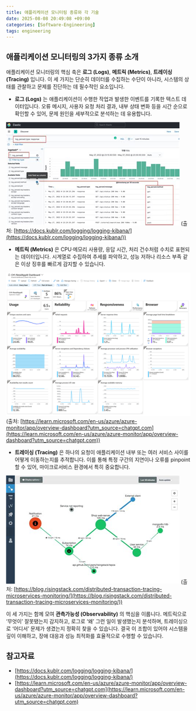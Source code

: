 ```yaml
---
title: 애플리케이션 모니터링 종류와 각 기술
date: 2025-08-08 20:49:08 +09:00
categories: [Software-Engineering]
tags: engineering
---
```


## **애플리케이션 모니터링의 3가지 종류 소개**

애플리케이션 모니터링의 핵심 축은 **로그 (Logs)**, **메트릭 (Metrics)**, **트레이싱 (Tracing)** 입니다. 이 세 가지는 단순히 데이터를 수집하는 수단이 아니라, 시스템의 상태를 관찰하고 문제를 진단하는 데 필수적인 요소입니다.

* **로그 (Logs)** 는 애플리케이션이 수행한 작업과 발생한 이벤트를 기록한 텍스트 데이터입니다. 오류 메시지, 사용자 요청 처리 결과, 내부 상태 변화 등을 시간 순으로 확인할 수 있어, 문제 원인을 세부적으로 분석하는 데 유용합니다.
 
![img.png](img.png) (출처: [https://docs.kublr.com/logging/logging-kibana/](https://docs.kublr.com/logging/logging-kibana/))
 
* **메트릭 (Metrics)** 은 CPU·메모리 사용량, 응답 시간, 처리 건수처럼 수치로 표현되는 데이터입니다. 시계열로 수집하여 추세를 파악하고, 성능 저하나 리소스 부족 같은 이상 징후를 빠르게 감지할 수 있습니다.
 
![img_2.png](img_2.png) (출처: [https://learn.microsoft.com/en-us/azure/azure-monitor/app/overview-dashboard?utm_source=chatgpt.com](https://learn.microsoft.com/en-us/azure/azure-monitor/app/overview-dashboard?utm_source=chatgpt.com))

* **트레이싱 (Tracing)** 은 하나의 요청이 애플리케이션 내부 또는 여러 서비스 사이를 어떻게 이동하는지를 추적합니다. 이를 통해 특정 구간의 지연이나 오류를 pinpoint할 수 있어, 마이크로서비스 환경에서 특히 중요합니다.

![img_1.png](img_1.png) (출처: [https://blog.risingstack.com/distributed-transaction-tracing-microservices-monitoring/](https://blog.risingstack.com/distributed-transaction-tracing-microservices-monitoring/))

이 세 가지는 함께 모여 **관측가능성 (Observability)** 의 핵심을 이룹니다. 메트릭으로 ‘무엇이’ 잘못됐는지 감지하고, 로그로 ‘왜’ 그런 일이 발생했는지 분석하며, 트레이싱으로 ‘어디서’ 문제가 생겼는지 정확히 찾을 수 있습니다. 결국 이 조합이 있어야 시스템을 깊이 이해하고, 장애 대응과 성능 최적화를 효율적으로 수행할 수 있습니다.


## 참고자료
* [https://docs.kublr.com/logging/logging-kibana/](https://docs.kublr.com/logging/logging-kibana/)
* [https://learn.microsoft.com/en-us/azure/azure-monitor/app/overview-dashboard?utm_source=chatgpt.com](https://learn.microsoft.com/en-us/azure/azure-monitor/app/overview-dashboard?utm_source=chatgpt.com)
